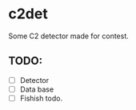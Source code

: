 # c2det

Some C2 detector made for contest.

## TODO:

- [ ] Detector
- [ ] Data base
- [ ] Fishish todo.
